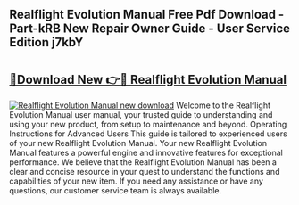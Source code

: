 ## Realflight Evolution Manual Free Pdf Download - Part-kRB New Repair Owner Guide - User Service Edition j7kbY

# <h2><a href="http://cf10453.oget.top/?id=Realflight+Evolution+Manual">🔗Download New 👉🔴 Realflight Evolution Manual</a></h2>

[![Realflight Evolution Manual new download](https://i.imgur.com/5g1atiW.png)](http://cf10453.oget.top/?id=Realflight+Evolution+Manual)
Welcome to the Realflight Evolution Manual user manual, your trusted guide to understanding and using your new product, from setup to maintenance and beyond. Operating Instructions for Advanced Users This guide is tailored to experienced users of your new Realflight Evolution Manual. Your new Realflight Evolution Manual features a powerful engine and innovative features for exceptional performance. We believe that the Realflight Evolution Manual has been a clear and concise resource in your quest to understand the functions and capabilities of your new item. If you need any assistance or have any questions, our customer service team is always available.
